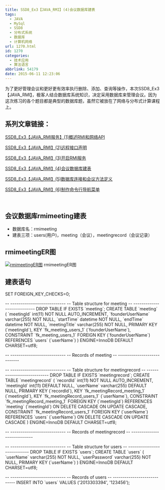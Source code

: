 ```yaml
---
title: SSD8_Ex3【JAVA_RMI】(4)会议数据库建表
tags:
  - JAVA
  - MySql
  - SSD8
  - 分布式系统
  - 数据库
  - 计算机网络
url: 1270.html
id: 1270
categories:
  - 技术应用
  - 算法语言
abbrlink: 54179
date: 2015-06-11 12:23:06
---
```


为了更好管理会议和更好更有效率执行删除、添加、查询等操作，本次SSD8\_Ex3【JAVA\_RMI】，极客人结合数据库系统知识，决定采用数据库来管理会议。因为这次练习的各个题目都是典型的数据库题，虽然它被放在了网络与分布式计算课程上。

系列文章链接：
-------

[SSD8\_Ex3【JAVA\_RMI服务】(1)概述RMI和网络API](http://wangbaiyuan.cn/ssd8-ex3-java-rmi-services-1-an-overview-of-rmi-and-web-api.html)

[SSD8\_Ex3【JAVA\_RMI】(2)远程接口声明](http://wangbaiyuan.cn/ssd8-ex3-java-rmi-2-remote-interface-declarations.html)

[SSD8\_Ex3【JAVA\_RMI】(3)开启RMI服务](http://wangbaiyuan.cn/ssd8-ex3-java-rmi-3-open-the-rmi-service.html)

[SSD8\_Ex3【JAVA\_RMI】(4)会议数据库建表](http://wangbaiyuan.cn/ssd8-ex3-java-rmi-4-the-conference-database-tables.html)

[SSD8\_Ex3【JAVA\_RMI】(5)数据库连接和会议方法定义](http://wangbaiyuan.cn/ssd8-ex3-java-rmi-5-the-database-connection-and-session-method-definition.html)

[SSD8\_Ex3【JAVA\_RMI】(6)制作命令行导航菜单](http://wangbaiyuan.cn/java-rmi-6-making-the-command-line-navigation-menu.html)

 

会议数据库rmimeeting建表
-----------------

*   数据库名：rmimeeting
*   建表三项：users(用户)，meeting（会议），meetingrecord（会议记录）

rmimeetingER图
-------------

[![rmimeetingER图](http://wangbaiyuan.cn/wp-content/uploads/2015/06/wangbaiyuan.cn_2015-06-10_12-30-38.jpg)](http://wangbaiyuan.cn/wp-content/uploads/2015/06/wangbaiyuan.cn_2015-06-10_12-30-38.jpg) rmimeetingER图

建表语句
----

SET FOREIGN\_KEY\_CHECKS=0;

\-\- \-\-\-\-\-\-\-\-\-\-\-\-\-\-\-\-\-\-\-\-\-\-\-\-\-\-\-\-
\-\- Table structure for meeting
\-\- \-\-\-\-\-\-\-\-\-\-\-\-\-\-\-\-\-\-\-\-\-\-\-\-\-\-\-\-
DROP TABLE IF EXISTS \`meeting\`;
CREATE TABLE \`meeting\` (
  \`meetingId\` int(11) NOT NULL AUTO_INCREMENT,
  \`founderUserName\` varchar(255) NOT NULL,
  \`startTime\` datetime NOT NULL,
  \`endTime\` datetime NOT NULL,
  \`meetingTitle\` varchar(255) NOT NULL,
  PRIMARY KEY (\`meetingId\`),
  KEY \`fk\_meeting\_users_1\` (\`founderUserName\`),
  CONSTRAINT \`fk\_meeting\_users_1\` FOREIGN KEY (\`founderUserName\`) REFERENCES \`users\` (\`userName\`)
) ENGINE=InnoDB DEFAULT CHARSET=utf8;

\-\- \-\-\-\-\-\-\-\-\-\-\-\-\-\-\-\-\-\-\-\-\-\-\-\-\-\-\-\-
\-\- Records of meeting
\-\- \-\-\-\-\-\-\-\-\-\-\-\-\-\-\-\-\-\-\-\-\-\-\-\-\-\-\-\-

\-\- \-\-\-\-\-\-\-\-\-\-\-\-\-\-\-\-\-\-\-\-\-\-\-\-\-\-\-\-
\-\- Table structure for meetingrecord
\-\- \-\-\-\-\-\-\-\-\-\-\-\-\-\-\-\-\-\-\-\-\-\-\-\-\-\-\-\-
DROP TABLE IF EXISTS \`meetingrecord\`;
CREATE TABLE \`meetingrecord\` (
  \`recordId\` int(11) NOT NULL AUTO_INCREMENT,
  \`meetingId\` int(11) DEFAULT NULL,
  \`userName\` varchar(255) DEFAULT NULL,
  PRIMARY KEY (\`recordId\`),
  KEY \`fk\_meetingRecord\_meeting_1\` (\`meetingId\`),
  KEY \`fk\_meetingRecord\_users_1\` (\`userName\`),
  CONSTRAINT \`fk\_meetingRecord\_meeting_1\` FOREIGN KEY (\`meetingId\`) REFERENCES \`meeting\` (\`meetingId\`) ON DELETE CASCADE ON UPDATE CASCADE,
  CONSTRAINT \`fk\_meetingRecord\_users_1\` FOREIGN KEY (\`userName\`) REFERENCES \`users\` (\`userName\`) ON DELETE CASCADE ON UPDATE CASCADE
) ENGINE=InnoDB DEFAULT CHARSET=utf8;

\-\- \-\-\-\-\-\-\-\-\-\-\-\-\-\-\-\-\-\-\-\-\-\-\-\-\-\-\-\-
\-\- Records of meetingrecord
\-\- \-\-\-\-\-\-\-\-\-\-\-\-\-\-\-\-\-\-\-\-\-\-\-\-\-\-\-\-

\-\- \-\-\-\-\-\-\-\-\-\-\-\-\-\-\-\-\-\-\-\-\-\-\-\-\-\-\-\-
\-\- Table structure for users
\-\- \-\-\-\-\-\-\-\-\-\-\-\-\-\-\-\-\-\-\-\-\-\-\-\-\-\-\-\-
DROP TABLE IF EXISTS \`users\`;
CREATE TABLE \`users\` (
  \`userName\` varchar(255) NOT NULL,
  \`userPassword\` varchar(255) NOT NULL,
  PRIMARY KEY (\`userName\`)
) ENGINE=InnoDB DEFAULT CHARSET=utf8;

\-\- \-\-\-\-\-\-\-\-\-\-\-\-\-\-\-\-\-\-\-\-\-\-\-\-\-\-\-\-
\-\- Records of users
\-\- \-\-\-\-\-\-\-\-\-\-\-\-\-\-\-\-\-\-\-\-\-\-\-\-\-\-\-\-
INSERT INTO \`users\` VALUES ('2013303394', '123456');